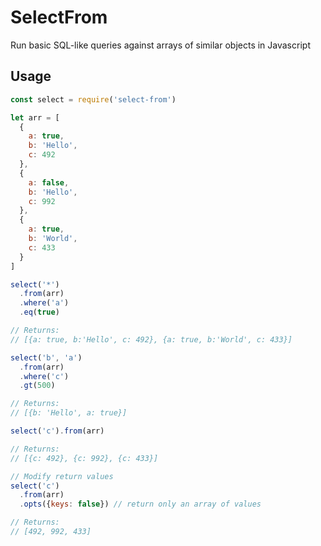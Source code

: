 # SelectFrom

Run basic SQL-like queries against arrays of similar objects in Javascript

## Usage

```javascript
const select = require('select-from')

let arr = [
  {
    a: true,
    b: 'Hello',
    c: 492
  },
  {
    a: false,
    b: 'Hello',
    c: 992
  },
  {
    a: true,
    b: 'World',
    c: 433
  }
]

select('*')
  .from(arr)
  .where('a')
  .eq(true)

// Returns:
// [{a: true, b:'Hello', c: 492}, {a: true, b:'World', c: 433}]

select('b', 'a')
  .from(arr)
  .where('c')
  .gt(500)

// Returns:
// [{b: 'Hello', a: true}]

select('c').from(arr)

// Returns:
// [{c: 492}, {c: 992}, {c: 433}]

// Modify return values
select('c')
  .from(arr)
  .opts({keys: false}) // return only an array of values

// Returns:
// [492, 992, 433]
```
